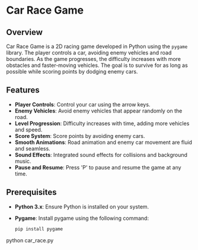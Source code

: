 # Car Race Game

## Overview
Car Race Game is a 2D racing game developed in Python using the `pygame` library. The player controls a car, avoiding enemy vehicles and road boundaries. As the game progresses, the difficulty increases with more obstacles and faster-moving vehicles. The goal is to survive for as long as possible while scoring points by dodging enemy cars.

## Features
- **Player Controls**: Control your car using the arrow keys.
- **Enemy Vehicles**: Avoid enemy vehicles that appear randomly on the road.
- **Level Progression**: Difficulty increases with time, adding more vehicles and speed.
- **Score System**: Score points by avoiding enemy cars.
- **Smooth Animations**: Road animation and enemy car movement are fluid and seamless.
- **Sound Effects**: Integrated sound effects for collisions and background music.
- **Pause and Resume**: Press 'P' to pause and resume the game at any time.

## Prerequisites
- **Python 3.x**: Ensure Python is installed on your system.
- **Pygame**: Install pygame using the following command:

  ```bash
  pip install pygame
python car_race.py
